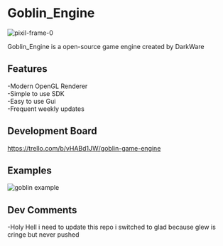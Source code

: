 # Goblin_Engine
![pixil-frame-0](https://user-images.githubusercontent.com/53288338/120904416-d417b800-c611-11eb-82bd-37e28f7407c8.png)

Goblin_Engine is a open-source game engine created by DarkWare
## Features
-Modern OpenGL Renderer</br>
-Simple to use SDK</br>
-Easy to use Gui</br>
-Frequent weekly updates</br>
## Development Board
https://trello.com/b/vHABd1JW/goblin-game-engine

## Examples
![goblin example](https://user-images.githubusercontent.com/53288338/120904567-8b143380-c612-11eb-931a-08349218d41e.jpg)


## Dev Comments
-Holy Hell i need to update this repo i switched to glad because glew is cringe but never pushed</br>
